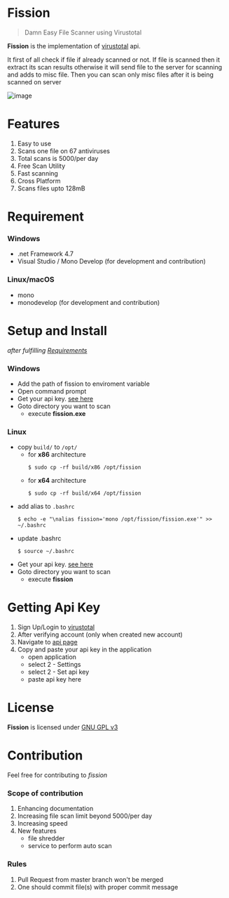 # Fission
> Damn Easy File Scanner using Virustotal

**Fission** is the implementation of [virustotal](https://developers.virustotal.com/reference) api. 

It first of all check if file if already scanned or not. If file is scanned then it extract its scan results otherwise it will send file to the server for scanning and adds to misc file. Then you can scan only misc files after it is being scanned on server

![image](https://user-images.githubusercontent.com/28386721/46957245-c86bd180-d0b4-11e8-8278-76a0d6e8b815.png)


# Features
1. Easy to use
2. Scans one file on 67 antiviruses
3. Total scans is 5000/per day
4. Free Scan Utility
5. Fast scanning
6. Cross Platform
7. Scans files upto 128mB

# Requirement
### Windows
+ .net Framework 4.7
+ Visual Studio / Mono Develop (for development and contribution)
### Linux/macOS
+ mono
+ monodevelop (for development and contribution)

# Setup and Install
_after fulfilling [Requirements](#requirement)_

### Windows
+ Add the path of fission to enviroment variable
+ Open command prompt
+ Get your api key.  [see here](#Getting-Api-Key)
+ Goto directory you want to scan
    + execute **fission.exe**
### Linux
+ copy `build/` to `/opt/`
    + for **x86** architecture
        ```
        $ sudo cp -rf build/x86 /opt/fission
        ```
    + for **x64** architecture
        ```
        $ sudo cp -rf build/x64 /opt/fission
        ```
+ add alias to `.bashrc`
    ```
    $ echo -e "\nalias fission='mono /opt/fission/fission.exe'" >> ~/.bashrc
    ```
+ update .bashrc
    ```
    $ source ~/.bashrc
    ```
+ Get your api key.  [see here](#Getting-Api-Key)
+ Goto directory you want to scan
    + execute **fission**

# Getting Api Key
1. Sign Up/Login to [virustotal](https://virustotal.com)
2. After verifying account (only when created new account)
3. Navigate to [api page](https://www.virustotal.com/#/settings/apikey)
4. Copy and paste your api key in the application
    + open application
    + select 2 - Settings
    + select 2 - Set api key
    + paste api key here

# License
**Fission** is licensed under [GNU GPL v3](https://github.com/tbhaxor/fission/blob/master/LICENSE)

# Contribution
Feel free for contributing to _fission_

### Scope of contribution
1. Enhancing documentation
2. Increasing file scan limit beyond 5000/per day
3. Increasing speed
4. New features
    + file shredder
    + service to perform auto scan

### Rules
1. Pull Request from master branch won't be merged
2. One should commit file(s) with proper commit message